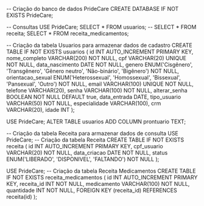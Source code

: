 -- Criação do banco de dados PrideCare
CREATE DATABASE IF NOT EXISTS PrideCare;

-- Consultas
USE PrideCare;
SELECT * FROM usuarios;
-- SELECT * FROM receita;
SELECT * FROM receita_medicamentos;


-- Criação da tabela Usuarios para armazenar dados de cadastro
CREATE TABLE IF NOT EXISTS usuarios (
    id INT AUTO_INCREMENT PRIMARY KEY,
    nome_completo VARCHAR(200) NOT NULL,
    cpf VARCHAR(20) UNIQUE NOT NULL,
    data_nascimento DATE NOT NULL,
    genero ENUM('Cisgênero', 'Transgênero', 'Gênero neutro', 'Não-binário', 'Bigênero') NOT NULL,
    orientacao_sexual ENUM('Heterossexual', 'Homossexual', 'Bissexual', 'Pansexual', 'Outro') NOT NULL,
    email VARCHAR(100) UNIQUE NOT NULL,
    telefone VARCHAR(20),
    senha VARCHAR(100) NOT NULL,
    alterar_senha BOOLEAN NOT NULL DEFAULT true,
    data_entrada DATE, 
    tipo_usuario VARCHAR(50) NOT NULL,
    especialidade VARCHAR(100), 
    crm VARCHAR(20),
    idade INT
);

USE PrideCare;
ALTER TABLE usuarios ADD COLUMN prontuario TEXT;

-- Criação da tabela Receita para armazenar dados de consulta
USE PrideCare;
-- Criação da tabela Receita
CREATE TABLE IF NOT EXISTS receita (
    id INT AUTO_INCREMENT PRIMARY KEY,
    cpf_usuario VARCHAR(20) NOT NULL,
    data_criacao DATE NOT NULL,
    status ENUM('LIBERADO', 'DISPONIVEL', 'FALTANDO') NOT NULL
);

USE PrideCare;
-- Criação da tabela Receita Medicamentos
CREATE TABLE IF NOT EXISTS receita_medicamentos (
    id INT AUTO_INCREMENT PRIMARY KEY,
    receita_id INT NOT NULL,
    medicamento VARCHAR(100) NOT NULL,
    quantidade INT NOT NULL,
    FOREIGN KEY (receita_id) REFERENCES receita(id)
);


